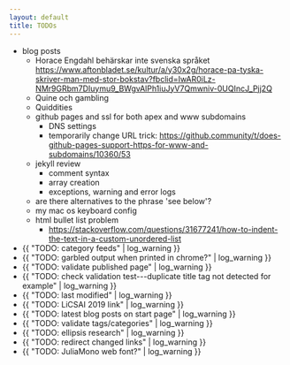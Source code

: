 ```yaml
---
layout: default
title: TODOs
---
```

- blog posts
  - Horace Engdahl behärskar inte svenska språket
    https://www.aftonbladet.se/kultur/a/y30x2g/horace-pa-tyska-skriver-man-med-stor-bokstav?fbclid=IwAR0iLz-NMr9GRbm7DIuymu9_BWgvAlPh1iuJyV7Qmwniv-0UQIncJ_Pjj2Q
  - Quine och gambling
  - Quiddities
  - github pages and ssl for both apex and www subdomains
    - DNS settings
    - temporarily change URL trick:
      https://github.community/t/does-github-pages-support-https-for-www-and-subdomains/10360/53
  - jekyll review
    - comment syntax
    - array creation
    - exceptions, warning and error logs
  - are there alternatives to the phrase 'see below'?
  - my mac os keyboard config
  - html bullet list problem
    - https://stackoverflow.com/questions/31677241/how-to-indent-the-text-in-a-custom-unordered-list
- {{ "TODO: category feeds" | log_warning }}
- {{ "TODO: garbled output when printed in chrome?" | log_warning }}
- {{ "TODO: validate published page" | log_warning }}
- {{ "TODO: check validation test---duplicate title tag not detected for example" | log_warning }}
- {{ "TODO: last modified" | log_warning }}
- {{ "TODO: LiCSAI 2019 link" | log_warning }}
- {{ "TODO: latest blog posts on start page" | log_warning }}
- {{ "TODO: validate tags/categories" | log_warning }}
- {{ "TODO: ellipsis research" | log_warning }}
- {{ "TODO: redirect changed links" | log_warning }}
- {{ "TODO: JuliaMono web font?" | log_warning }}

